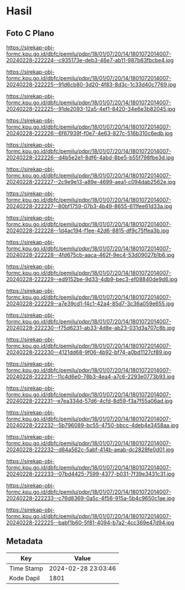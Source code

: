 # Hasil

## Foto C Plano

https://sirekap-obj-formc.kpu.go.id/dbfc/pemilu/pdpr/18/01/07/20/14/1801072014007-20240228-222224--c935173e-deb3-46e7-ab11-987b63fbcbe4.jpg

https://sirekap-obj-formc.kpu.go.id/dbfc/pemilu/pdpr/18/01/07/20/14/1801072014007-20240228-222225--91d6cb80-3d20-4f83-8d3c-1c33d40c7769.jpg

https://sirekap-obj-formc.kpu.go.id/dbfc/pemilu/pdpr/18/01/07/20/14/1801072014007-20240228-222225--91de2093-12a5-4ef1-8420-34e6e3b82045.jpg

https://sirekap-obj-formc.kpu.go.id/dbfc/pemilu/pdpr/18/01/07/20/14/1801072014007-20240228-222226--6f67939f-f0e7-4e63-827c-516b310c6edb.jpg

https://sirekap-obj-formc.kpu.go.id/dbfc/pemilu/pdpr/18/01/07/20/14/1801072014007-20240228-222226--d4b5e2e1-8df6-4abd-8be5-b55f798fbe3d.jpg

https://sirekap-obj-formc.kpu.go.id/dbfc/pemilu/pdpr/18/01/07/20/14/1801072014007-20240228-222227--2c9e9e13-a89e-4699-aea1-c094dab2562e.jpg

https://sirekap-obj-formc.kpu.go.id/dbfc/pemilu/pdpr/18/01/07/20/14/1801072014007-20240228-222227--80bf1759-07b3-4b49-8655-611fee61d33a.jpg

https://sirekap-obj-formc.kpu.go.id/dbfc/pemilu/pdpr/18/01/07/20/14/1801072014007-20240228-222228--1d4ac194-f1ee-42d6-8815-df9c75ffea3b.jpg

https://sirekap-obj-formc.kpu.go.id/dbfc/pemilu/pdpr/18/01/07/20/14/1801072014007-20240228-222228--4fd675cb-aaca-462f-9ec4-53d09027b1b6.jpg

https://sirekap-obj-formc.kpu.go.id/dbfc/pemilu/pdpr/18/01/07/20/14/1801072014007-20240228-222229--ed9152be-9d33-4db9-bec3-ef08840de9d6.jpg

https://sirekap-obj-formc.kpu.go.id/dbfc/pemilu/pdpr/18/01/07/20/14/1801072014007-20240228-222229--a7e39cd1-f4c1-42a4-85d7-3c36a059e655.jpg

https://sirekap-obj-formc.kpu.go.id/dbfc/pemilu/pdpr/18/01/07/20/14/1801072014007-20240228-222230--f75d6231-ab33-4d8e-ab23-031d3a707c8b.jpg

https://sirekap-obj-formc.kpu.go.id/dbfc/pemilu/pdpr/18/01/07/20/14/1801072014007-20240228-222230--4121dd68-9f06-4b92-bf74-a0bd1127cf89.jpg

https://sirekap-obj-formc.kpu.go.id/dbfc/pemilu/pdpr/18/01/07/20/14/1801072014007-20240228-222231--11c4d6e0-78b3-4ea4-a7c6-2293e0773b93.jpg

https://sirekap-obj-formc.kpu.go.id/dbfc/pemilu/pdpr/18/01/07/20/14/1801072014007-20240228-222231--e7ea334d-57d6-4cfd-8d59-f3a7f55a06ad.jpg

https://sirekap-obj-formc.kpu.go.id/dbfc/pemilu/pdpr/18/01/07/20/14/1801072014007-20240228-222232--5b796089-bc55-4750-bbcc-4deb4e3458aa.jpg

https://sirekap-obj-formc.kpu.go.id/dbfc/pemilu/pdpr/18/01/07/20/14/1801072014007-20240228-222232--d84a562c-5abf-414b-aeab-dc2828fe0d01.jpg

https://sirekap-obj-formc.kpu.go.id/dbfc/pemilu/pdpr/18/01/07/20/14/1801072014007-20240228-222233--07bd4425-7599-4377-b031-7f39e3431c31.jpg

https://sirekap-obj-formc.kpu.go.id/dbfc/pemilu/pdpr/18/01/07/20/14/1801072014007-20240228-222233--c76d8369-0a5c-4f56-915a-5b4c9650c1ae.jpg

https://sirekap-obj-formc.kpu.go.id/dbfc/pemilu/pdpr/18/01/07/20/14/1801072014007-20240228-222225--babf1b60-5f81-4094-b7a2-4cc369e47d94.jpg


## Metadata

| Key        | Value               |
| ---------- | ------------------- |
| Time Stamp | 2024-02-28 23:03:46 |
| Kode Dapil | 1801                |



